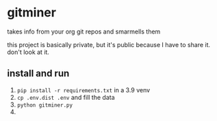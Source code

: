 # gitminer

takes info from your org git repos and smarmells them

this project is basically private, but it's public because I have to share it. don't look at it.

## install and run

1. `pip install -r requirements.txt` in a 3.9 venv
2. `cp .env.dist .env` and fill the data 
3. `python gitminer.py`
4. 
